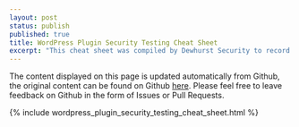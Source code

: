 ```yaml
---
layout: post
status: publish
published: true
title: WordPress Plugin Security Testing Cheat Sheet
excerpt: "This cheat sheet was compiled by Dewhurst Security to record the knowledge gained when testing WordPress plugins for security issues for our clients. The security documentation provided by WordPress and found online for plugin security is sparse, outdated or unclear. This cheat sheet is intended for Penetration Testers who audit WordPress plugins or developers who wish to audit their own WordPress plugins."
---
```


The content displayed on this page is updated automatically from Github, the original content can be found on Github [here](https://github.com/ethicalhack3r/wordpress_plugin_security_testing_cheat_sheet). Please feel free to leave feedback on Github in the form of Issues or Pull Requests.

{% include wordpress_plugin_security_testing_cheat_sheet.html %}
